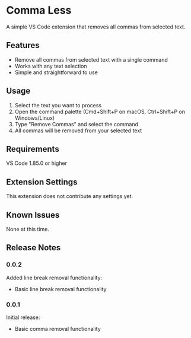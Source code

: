 # Comma Less

A simple VS Code extension that removes all commas from selected text.

## Features

- Remove all commas from selected text with a single command
- Works with any text selection
- Simple and straightforward to use

## Usage

1. Select the text you want to process
2. Open the command palette (Cmd+Shift+P on macOS, Ctrl+Shift+P on Windows/Linux)
3. Type "Remove Commas" and select the command
4. All commas will be removed from your selected text

## Requirements

VS Code 1.85.0 or higher

## Extension Settings

This extension does not contribute any settings yet.

## Known Issues

None at this time.

## Release Notes

### 0.0.2

Added line break removal functionality:

- Basic line break removal functionality

### 0.0.1

Initial release:

- Basic comma removal functionality
